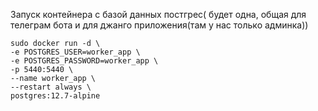 Запуск контейнера с базой данных постгрес( будет одна, общая для телеграм бота и для джанго приложения(там у нас только админка))

```shell
sudo docker run -d \
-e POSTGRES_USER=worker_app \
-e POSTGRES_PASSWORD=worker_app \
-p 5440:5440 \
--name worker_app \
--restart always \
postgres:12.7-alpine
```